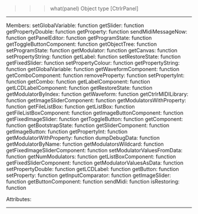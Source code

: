>>> what(panel)
Object type [CtrlrPanel]
-----------------------------------------------------------------

Members:
	             setGlobalVariable:	function
	                     getSlider:	function
	             getPropertyDouble:	function
	                   getProperty:	function
	            sendMidiMessageNow:	function
	                getPanelEditor:	function
	               getProgramState:	function
	      getToggleButtonComponent:	function
	                 getObjectTree:	function
	               setProgramState:	function
	                  getModulator:	function
	                     getCanvas:	function
	             setPropertyString:	function
	                      getLabel:	function
	               setRestoreState:	function
	                getFixedSlider:	function
	             setPropertyColour:	function
	             getPropertyString:	function
	             getGlobalVariable:	function
	          getWaveformComponent:	function
	             getComboComponent:	function
	                removeProperty:	function
	                setPropertyInt:	function
	                      getCombo:	function
	             getLabelComponent:	function
	          getLCDLabelComponent:	function
	               getRestoreState:	function
	           getModulatorByIndex:	function
	                   getWaveform:	function
	           getCtrlrMIDILibrary:	function
	       getImageSliderComponent:	function
	     getModulatorsWithProperty:	function
	                getFileListBox:	function
	                    getListBox:	function
	       getFileListBoxComponent:	function
	       getImageButtonComponent:	function
	           getFixedImageSlider:	function
	               getToggleButton:	function
	                  getComponent:	function
	             getBootstrapState:	function
	            getSliderComponent:	function
	                getImageButton:	function
	                getPropertyInt:	function
	      getModulatorWithProperty:	function
	                 dumpDebugData:	function
	            getModulatorByName:	function
	         getModulatorsWildcard:	function
	  getFixedImageSliderComponent:	function
	    setModulatorValuesFromData:	function
	              getNumModulators:	function
	           getListBoxComponent:	function
	       getFixedSliderComponent:	function
	      getModulatorValuesAsData:	function
	             setPropertyDouble:	function
	                   getLCDLabel:	function
	                     getButton:	function
	                   setProperty:	function
	            getInputComparator:	function
	                getImageSlider:	function
	            getButtonComponent:	function
	                      sendMidi:	function
	                   isRestoring:	function


Attributes:

-----------------------------------------------------------------